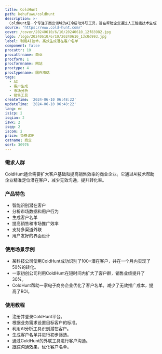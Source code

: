 ```yaml
---
title: ColdHunt
path: kehufuwu/coldhunt
description: >-
  ColdHunt是一个专注于商业领域的AI冷启动外联工具，旨在帮助企业通过人工智能技术生成更多的潜在客户名单。它通过分析市场数据和用户行为，智能识别目标客户群体，从而提高销售和市场推广的效率。
source: 'https://www.cold-hunt.com/'
cover: /cover/20240610/6/10/20240610_12f83982.jpg
logo: /logo/20240610/6/10/20240610_13c0d993.jpg
label: 利用AI技术，高效生成潜在客户名单
component: false
procattr: 10
procattrname: 商业
procform: 1
procformname: 网站
proctype: 4
proctypename: 国外精选
tags:
  - AI
  - 客户生成
  - 市场分析
  - 销售工具
createTime: '2024-06-10 06:48:22'
updateTime: '2024-06-10 06:48:22'
lang: en
isicp: 2
isqian: 2
iswx: 2
isqq: 2
iscom: 2
price: 免费试用
catname: 商业
sort: 30976
---
```




### 需求人群
ColdHunt适合需要扩大客户基础和提高销售效率的商业企业。它通过AI技术帮助企业精准定位潜在客户，减少无效沟通，提升转化率。

### 产品特色
* 智能识别潜在客户
* 分析市场数据和用户行为
* 生成客户名单
* 提高销售和市场推广效率
* 支持多渠道外联
* 用户友好的界面设计

### 使用场景示例
* 某科技公司使用ColdHunt成功识别了100+潜在客户，并在一个月内实现了50%的转化。
* 一家初创公司利用ColdHunt在短时间内扩大了客户群，销售业绩提升了30%。
* ColdHunt帮助一家电子商务企业优化了客户名单，减少了无效推广成本，提高了ROI。

### 使用教程
* 注册并登录ColdHunt平台。
* 根据业务需求设置目标客户的标准。
* 利用AI分析工具识别潜在客户。
* 生成客户名单并进行初步筛选。
* 通过ColdHunt的外联工具进行客户沟通。
* 跟踪沟通效果，优化客户名单。

  
